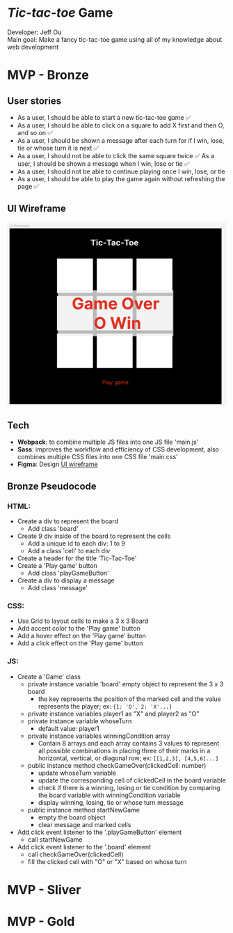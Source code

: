 # _Tic-tac-toe_ Game

Developer: Jeff Ou  
Main goal: Make a fancy tic-tac-toe game using all of my knowledge about web development

# MVP - Bronze

## User stories

- As a user, I should be able to start a new tic-tac-toe game ✅
- As a user, I should be able to click on a square to add X first and then O, and so on ✅
- As a user, I should be shown a message after each turn for if I win, lose, tie or whose turn it is next ✅
- As a user, I should not be able to click the same square twice ✅
  As a user, I should be shown a message when I win, lose or tie ✅
- As a user, I should not be able to continue playing once I win, lose, or tie
- As a user, I should be able to play the game again without refreshing the page ✅

## UI Wireframe

![image](ui_wireframe.png)

## Tech

- **Webpack**: to combine multiple JS files into one JS file 'main.js'
- **Sass**: improves the workflow and efficiency of CSS development, also combines multiple CSS files into one CSS file 'main.css'
- **Figma**: Design [UI wireframe](https://www.figma.com/file/pONrt65x6N0M6ISI2OpVKh/Tic-Tac-Toe-UI-Design?node-id=0%3A1&t=ZF6JZwuBHaZpcvQp-1)

## Bronze Pseudocode

### HTML:

- Create a div to represent the board
  - Add class 'board'
- Create 9 div inside of the board to represent the cells
  - Add a unique id to each div: 1 to 9
  - Add a class 'cell' to each div
- Create a header for the title 'Tic-Tac-Toe'
- Create a 'Play game' button
  - Add class 'playGameButton'
- Create a div to display a message
  - Add class 'message'

### CSS:

- Use Grid to layout cells to make a 3 x 3 Board
- Add accent color to the 'Play game' button
- Add a hover effect on the 'Play game' button
- Add a click effect on the 'Play game' button

### JS:

- Create a 'Game' class
  - private instance variable 'board' empty object to represent the 3 x 3 board
    - the key represents the position of the marked cell and the value represents the player; ex: `{1: 'O', 2: 'X'...}`
  - private instance variables player1 as "X" and player2 as "O"
  - private instance variable whoseTurn
    - default value: player1
  - private instance variables winningCondition array
    - Contain 8 arrays and each array contains 3 values to represent all possible combinations in placing three of their marks in a horizontal, vertical, or diagonal row; ex: `[[1,2,3], [4,5,6]...]`
  - public instance method checkGameOver(clickedCell: number)
    - update whoseTurn variable
    - update the corresponding cell of clickedCell in the board variable
    - check if there is a winning, losing or tie condition by comparing the board variable with winningCondition variable
    - display winning, losing, tie or whose turn message
  - public instance method startNewGame
    - empty the board object
    - clear message and marked cells
- Add click event listener to the '.playGameButton' element
  - call startNewGame
- Add click event listener to the '.board' element
  - call checkGameOver(clickedCell)
  - fill the clicked cell with "O" or "X" based on whose turn

# MVP - Sliver

# MVP - Gold
